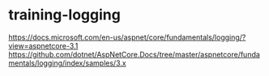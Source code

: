 # training-logging

https://docs.microsoft.com/en-us/aspnet/core/fundamentals/logging/?view=aspnetcore-3.1
https://github.com/dotnet/AspNetCore.Docs/tree/master/aspnetcore/fundamentals/logging/index/samples/3.x
